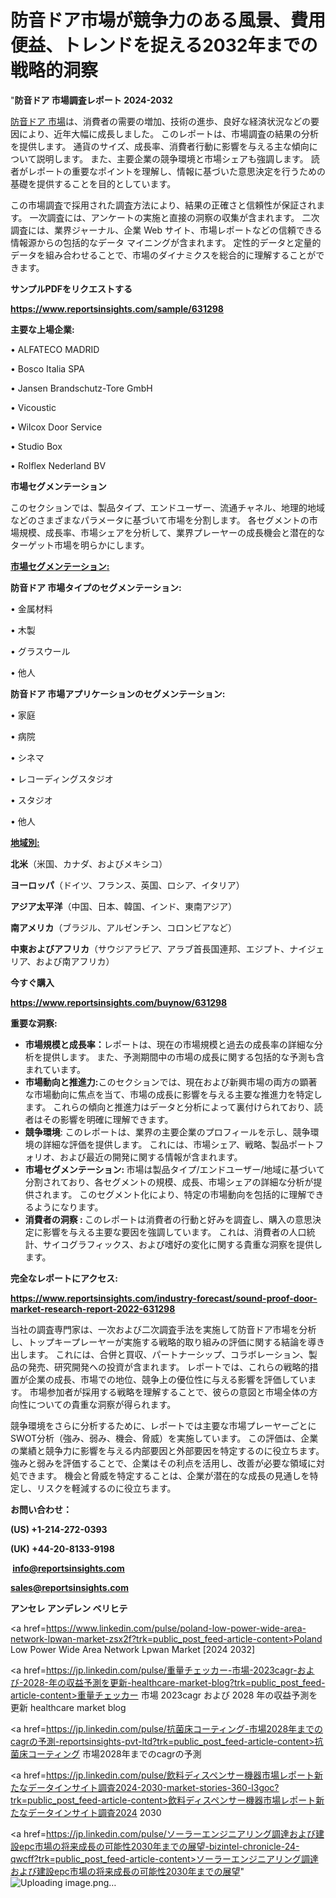 # 防音ドア市場が競争力のある風景、費用便益、トレンドを捉える2032年までの戦略的洞察

"<strong>防音ドア 市場調査レポート 2024-2032</strong>

<a href=https://www.reportsinsights.com/sample/631298>防音ドア 市場</a>は、消費者の需要の増加、技術の進歩、良好な経済状況などの要因により、近年大幅に成長しました。 このレポートは、市場調査の結果の分析を提供します。 通貨のサイズ、成長率、消費者行動に影響を与える主な傾向について説明します。 また、主要企業の競争環境と市場シェアも強調します。 読者がレポートの重要なポイントを理解し、情報に基づいた意思決定を行うための基礎を提供することを目的としています。

この市場調査で採用された調査方法により、結果の正確さと信頼性が保証されます。 一次調査には、アンケートの実施と直接の洞察の収集が含まれます。 二次調査には、業界ジャーナル、企業 Web サイト、市場レポートなどの信頼できる情報源からの包括的なデータ マイニングが含まれます。 定性的データと定量的データを組み合わせることで、市場のダイナミクスを総合的に理解することができます。

<strong><b>サンプルPDFをリクエストする</b></strong>

<a href=https://www.reportsinsights.com/sample/631298><strong><u>https://www.reportsinsights.com/sample/631298</u></strong></a>

<strong>主要な上場企業:</strong>

• ALFATECO MADRID

• Bosco Italia SPA

• Jansen Brandschutz-Tore GmbH

• Vicoustic

• Wilcox Door Service

• Studio Box

• Rolflex Nederland BV

<strong>市場セグメンテーション</strong>

このセクションでは、製品タイプ、エンドユーザー、流通チャネル、地理的地域などのさまざまなパラメータに基づいて市場を分割します。 各セグメントの市場規模、成長率、市場シェアを分析して、業界プレーヤーの成長機会と潜在的なターゲット市場を明らかにします。

<strong><u>市場セグメンテーション</u></strong><strong><u>:</u></strong>

<strong>防音ドア 市場タイプのセグメンテーション:</strong>

• 金属材料

• 木製

• グラスウール

• 他人

<strong>防音ドア 市場アプリケーションのセグメンテーション:</strong>

• 家庭

• 病院

• シネマ

• レコーディングスタジオ

• スタジオ

• 他人

<strong><u>地域別</u></strong><strong><u>:</u></strong>

<strong>北米</strong>（米国、カナダ、およびメキシコ）

<strong>ヨーロッパ</strong>（ドイツ、フランス、英国、ロシア、イタリア）

<strong>アジア太平洋</strong>（中国、日本、韓国、インド、東南アジア）

<strong>南アメリカ</strong>（ブラジル、アルゼンチン、コロンビアなど）

<strong>中東およびアフリカ</strong>（サウジアラビア、アラブ首長国連邦、エジプト、ナイジェリア、および南アフリカ）

<strong>今すぐ購入</strong>

<a href=https://www.reportsinsights.com/buynow/631298><strong><u>https://www.reportsinsights.com/buynow/631298</u></strong></a>

<strong>重要な洞察:</strong>
<ul>
  <li><strong>市場規模と成長率：</strong>レポートは、現在の市場規模と過去の成長率の詳細な分析を提供します。 また、予測期間中の市場の成長に関する包括的な予測も含まれています。</li>
  <li><strong>市場動向と推進力:</strong>このセクションでは、現在および新興市場の両方の顕著な市場動向に焦点を当て、市場の成長に影響を与える主要な推進力を特定します。 これらの傾向と推進力はデータと分析によって裏付けられており、読者はその影響を明確に理解できます。</li>
  <li><strong>競争環境</strong>: このレポートは、業界の主要企業のプロフィールを示し、競争環境の詳細な評価を提供します。 これには、市場シェア、戦略、製品ポートフォリオ、および最近の開発に関する情報が含まれます。</li>
  <li><strong>市場セグメンテーション: </strong>市場は製品タイプ/エンドユーザー/地域に基づいて分割されており、各セグメントの規模、成長、市場シェアの詳細な分析が提供されます。 このセグメント化により、特定の市場動向を包括的に理解できるようになります。</li>
  <li><strong>消費者の洞察 : </strong>このレポートは消費者の行動と好みを調査し、購入の意思決定に影響を与える主要な要因を強調しています。 これは、消費者の人口統計、サイコグラフィックス、および嗜好の変化に関する貴重な洞察を提供します。</li>
</ul>
<strong>完全なレポートにアクセス:</strong>

<a href=https://www.reportsinsights.com/industry-forecast/sound-proof-door-market-research-report-2022-631298><strong><u><b>https://www.reportsinsights.com/industry-forecast/sound-proof-door-market-research-report-2022-631298</b></u></strong></a>

当社の調査専門家は、一次および二次調査手法を実施して防音ドア市場を分析し、トップキープレーヤーが実施する戦略的取り組みの評価に関する結論を導き出します。 これには、合併と買収、パートナーシップ、コラボレーション、製品の発売、研究開発への投資が含まれます。 レポートでは、これらの戦略的措置が企業の成長、市場での地位、競争上の優位性に与える影響を評価しています。 市場参加者が採用する戦略を理解することで、彼らの意図と市場全体の方向性についての貴重な洞察が得られます。

競争環境をさらに分析するために、レポートでは主要な市場プレーヤーごとにSWOT分析（強み、弱み、機会、脅威）を実施しています。 この評価は、企業の業績と競争力に影響を与える内部要因と外部要因を特定するのに役立ちます。 強みと弱みを評価することで、企業はその利点を活用し、改善が必要な領域に対処できます。 機会と脅威を特定することは、企業が潜在的な成長の見通しを特定し、リスクを軽減するのに役立ちます。

<strong>お問い合わせ：</strong>

<strong>(US) +1-214-272-0393</strong>

<strong>(UK) +44-20-8133-9198</strong>

<strong> </strong><a href=info@reportsinsights.com><strong><u>info@reportsinsights.com</u></strong></a>

<a href=sales@reportsinsights.com><strong><u>sales@reportsinsights.com</u></strong></a>

<strong>アンセレ アンデレン ベリヒテ</strong>

<a href=https://www.linkedin.com/pulse/poland-low-power-wide-area-network-lpwan-market-zsx2f?trk=public_post_feed-article-content>Poland Low Power Wide Area Network Lpwan Market [2024 2032]</a>

<a href=https://jp.linkedin.com/pulse/重量チェッカー-市場-2023cagr-および-2028-年の収益予測を更新-healthcare-market-blog?trk=public_post_feed-article-content>重量チェッカー 市場 2023cagr および 2028 年の収益予測を更新 healthcare market blog</a>

<a href=https://jp.linkedin.com/pulse/抗菌床コーティング-市場2028年までのcagrの予測-reportsinsights-pvt-ltd?trk=public_post_feed-article-content>抗菌床コーティング 市場2028年までのcagrの予測</a>

<a href=https://jp.linkedin.com/pulse/飲料ディスペンサー機器市場レポート新たなデータインサイト調査2024-2030-market-stories-360-l3goc?trk=public_post_feed-article-content>飲料ディスペンサー機器市場レポート新たなデータインサイト調査2024 2030</a>

<a href=https://jp.linkedin.com/pulse/ソーラーエンジニアリング調達および建設epc市場の将来成長の可能性2030年までの展望-bizintel-chronicle-24-qwcff?trk=public_post_feed-article-content>ソーラーエンジニアリング調達および建設epc市場の将来成長の可能性2030年までの展望</a>"
![Uploading image.png…]()
